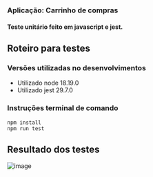 ### Aplicação: Carrinho de compras
#### Teste unitário feito em javascript e jest.

## Roteiro para testes

### Versões utilizadas no desenvolvimentos
- Utilizado node 18.19.0
- Utilizado jest 29.7.0

### Instruções terminal de comando
```
npm install
npm run test
```

## Resultado dos testes
![image](https://github.com/devfabri/ES1-Teste-Unitario/assets/36730839/34e27c8b-16af-4d13-b3fd-7b17020dfd9e)


